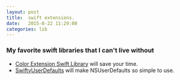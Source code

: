 ```yaml
---
layout: post  
title:  swift extensions.   
date:   2015-8-22 11:29:00  
categories: lib  
---
```

### My favorite swift libraries that I can't live without
* [Color Extension Swift Library](https://github.com/bennyguitar/Colours) will save your time.
* [SwiftyUserDefaults](https://github.com/radex/SwiftyUserDefaults) will make NSUserDefaults so simple to use.
 
